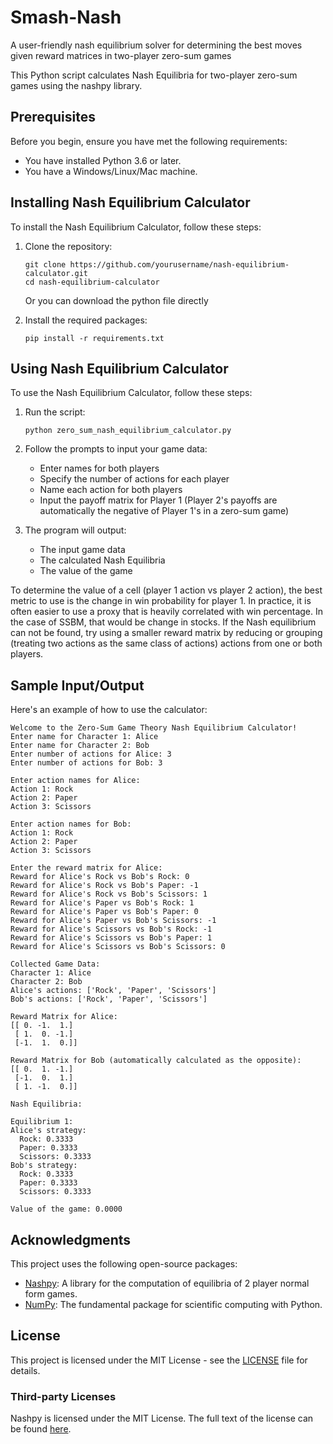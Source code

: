 # Smash-Nash
A user-friendly nash equilibrium solver for determining the best moves given reward matrices in two-player zero-sum games

This Python script calculates Nash Equilibria for two-player zero-sum games using the nashpy library.

## Prerequisites

Before you begin, ensure you have met the following requirements:
* You have installed Python 3.6 or later.
* You have a Windows/Linux/Mac machine.

## Installing Nash Equilibrium Calculator

To install the Nash Equilibrium Calculator, follow these steps:

1. Clone the repository:
   ```
   git clone https://github.com/yourusername/nash-equilibrium-calculator.git
   cd nash-equilibrium-calculator
   ```
   Or you can download the python file directly

2. Install the required packages:
   ```
   pip install -r requirements.txt
   ```

## Using Nash Equilibrium Calculator

To use the Nash Equilibrium Calculator, follow these steps:

1. Run the script:
   ```
   python zero_sum_nash_equilibrium_calculator.py
   ```

2. Follow the prompts to input your game data:
   - Enter names for both players
   - Specify the number of actions for each player
   - Name each action for both players
   - Input the payoff matrix for Player 1 (Player 2's payoffs are automatically the negative of Player 1's in a zero-sum game)

3. The program will output:
   - The input game data
   - The calculated Nash Equilibria
   - The value of the game

To determine the value of a cell (player 1 action vs player 2 action), the best metric to use is the change in win probability for player 1. In practice, it is often easier to use a proxy that is heavily correlated with win percentage. In the case of SSBM, that would be change in stocks. If the Nash equilibrium can not be found, try using a smaller reward matrix by reducing or grouping (treating two actions as the same class of actions) actions from one or both players.

## Sample Input/Output

Here's an example of how to use the calculator:

```
Welcome to the Zero-Sum Game Theory Nash Equilibrium Calculator!
Enter name for Character 1: Alice
Enter name for Character 2: Bob
Enter number of actions for Alice: 3
Enter number of actions for Bob: 3

Enter action names for Alice:
Action 1: Rock
Action 2: Paper
Action 3: Scissors

Enter action names for Bob:
Action 1: Rock
Action 2: Paper
Action 3: Scissors

Enter the reward matrix for Alice:
Reward for Alice's Rock vs Bob's Rock: 0
Reward for Alice's Rock vs Bob's Paper: -1
Reward for Alice's Rock vs Bob's Scissors: 1
Reward for Alice's Paper vs Bob's Rock: 1
Reward for Alice's Paper vs Bob's Paper: 0
Reward for Alice's Paper vs Bob's Scissors: -1
Reward for Alice's Scissors vs Bob's Rock: -1
Reward for Alice's Scissors vs Bob's Paper: 1
Reward for Alice's Scissors vs Bob's Scissors: 0

Collected Game Data:
Character 1: Alice
Character 2: Bob
Alice's actions: ['Rock', 'Paper', 'Scissors']
Bob's actions: ['Rock', 'Paper', 'Scissors']

Reward Matrix for Alice:
[[ 0. -1.  1.]
 [ 1.  0. -1.]
 [-1.  1.  0.]]

Reward Matrix for Bob (automatically calculated as the opposite):
[[ 0.  1. -1.]
 [-1.  0.  1.]
 [ 1. -1.  0.]]

Nash Equilibria:

Equilibrium 1:
Alice's strategy:
  Rock: 0.3333
  Paper: 0.3333
  Scissors: 0.3333
Bob's strategy:
  Rock: 0.3333
  Paper: 0.3333
  Scissors: 0.3333

Value of the game: 0.0000
```

## Acknowledgments

This project uses the following open-source packages:

- [Nashpy](https://github.com/drvinceknight/Nashpy): A library for the computation of equilibria of 2 player normal form games.
- [NumPy](https://numpy.org/): The fundamental package for scientific computing with Python.

## License

This project is licensed under the MIT License - see the [LICENSE](LICENSE) file for details.

### Third-party Licenses

Nashpy is licensed under the MIT License. The full text of the license can be found [here](https://github.com/drvinceknight/Nashpy/blob/main/LICENSE).
